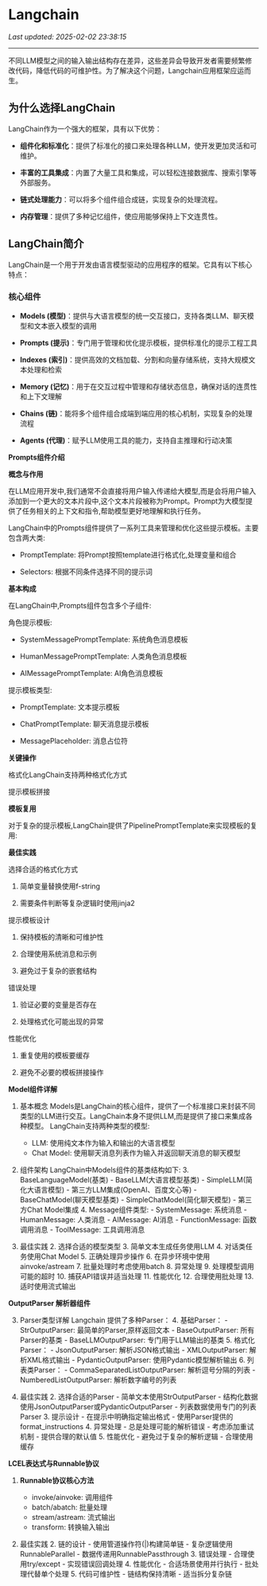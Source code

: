 # Langchain

_Last updated: 2025-02-02 23:38:15_

---

不同LLM模型之间的输入输出结构存在差异，这些差异会导致开发者需要频繁修改代码，降低代码的可维护性。为了解决这个问题，Langchain应用框架应运而生。


## 为什么选择LangChain


LangChain作为一个强大的框架，具有以下优势：


- **组件化和标准化**：提供了标准化的接口来处理各种LLM，使开发更加灵活和可维护。

- **丰富的工具集成**：内置了大量工具和集成，可以轻松连接数据库、搜索引擎等外部服务。

- **链式处理能力**：可以将多个组件组合成链，实现复杂的处理流程。

- **内存管理**：提供了多种记忆组件，使应用能够保持上下文连贯性。

## LangChain简介


LangChain是一个用于开发由语言模型驱动的应用程序的框架。它具有以下核心特点：


### 核心组件


- **Models (模型)**：提供与大语言模型的统一交互接口，支持各类LLM、聊天模型和文本嵌入模型的调用

- **Prompts (提示)**：专门用于管理和优化提示模板，提供标准化的提示工程工具

- **Indexes (索引)**：提供高效的文档加载、分割和向量存储系统，支持大规模文本处理和检索

- **Memory (记忆)**：用于在交互过程中管理和存储状态信息，确保对话的连贯性和上下文理解

- **Chains (链)**：能将多个组件组合成端到端应用的核心机制，实现复杂的处理流程

- **Agents (代理)**：赋予LLM使用工具的能力，支持自主推理和行动决策

**Prompts组件介绍**


**概念与作用**


在LLM应用开发中,我们通常不会直接将用户输入传递给大模型,而是会将用户输入添加到一个更大的文本片段中,这个文本片段被称为Prompt。Prompt为大模型提供了任务相关的上下文和指令,帮助模型更好地理解和执行任务。


LangChain中的Prompts组件提供了一系列工具来管理和优化这些提示模板。主要包含两大类:


- PromptTemplate: 将Prompt按照template进行格式化,处理变量和组合

- Selectors: 根据不同条件选择不同的提示词

**基本构成**


在LangChain中,Prompts组件包含多个子组件:


角色提示模板:


- SystemMessagePromptTemplate: 系统角色消息模板

- HumanMessagePromptTemplate: 人类角色消息模板

- AIMessagePromptTemplate: AI角色消息模板

提示模板类型:


- PromptTemplate: 文本提示模板

- ChatPromptTemplate: 聊天消息提示模板

- MessagePlaceholder: 消息占位符

**关键操作**


格式化LangChain支持两种格式化方式


提示模板拼接


**模板复用**


对于复杂的提示模板,LangChain提供了PipelinePromptTemplate来实现模板的复用:


**最佳实践**


选择合适的格式化方式


1. 简单变量替换使用f-string

2. 需要条件判断等复杂逻辑时使用jinja2

提示模板设计


1. 保持模板的清晰和可维护性

2. 合理使用系统消息和示例

3. 避免过于复杂的嵌套结构

错误处理


1. 验证必要的变量是否存在

2. 处理格式化可能出现的异常

性能优化


1. 重复使用的模板要缓存

2. 避免不必要的模板拼接操作

**Model组件详解**


1. 基本概念
    Models是LangChain的核心组件，提供了一个标准接口来封装不同类型的LLM进行交互。LangChain本身不提供LLM,而是提供了接口来集成各种模型。
    LangChain支持两种类型的模型:
    - LLM: 使用纯文本作为输入和输出的大语言模型
    - Chat Model: 使用聊天消息列表作为输入并返回聊天消息的聊天模型

2. 组件架构
    LangChain中Models组件的基类结构如下:
    3. BaseLanguageModel(基类)
        - BaseLLM(大语言模型基类)
            - SimpleLLM(简化大语言模型)
            - 第三方LLM集成(OpenAI、百度文心等)
        - BaseChatModel(聊天模型基类)
            - SimpleChatModel(简化聊天模型)
            - 第三方Chat Model集成
    4. Message组件类型:
        - SystemMessage: 系统消息
        - HumanMessage: 人类消息
        - AIMessage: AI消息
        - FunctionMessage: 函数调用消息
        - ToolMessage: 工具调用消息

1. 最佳实践
    2. 选择合适的模型类型
        3. 简单文本生成任务使用LLM
        4. 对话类任务使用Chat Model
    5. 正确处理异步操作
        6. 在异步环境中使用ainvoke/astream
        7. 批量处理时考虑使用batch
    8. 异常处理
        9. 处理模型调用可能的超时
        10. 捕获API错误并适当处理
    11. 性能优化
        12. 合理使用批处理
        13. 适时使用流式输出

**OutputParser 解析器组件**


3. Parser类型详解
    Langchain 提供了多种Parser：
    4. 基础Parser：
        - StrOutputParser: 最简单的Parser,原样返回文本
        - BaseOutputParser: 所有Parser的基类
        - BaseLLMOutputParser: 专门用于LLM输出的基类
    5. 格式化Parser：
        - JsonOutputParser: 解析JSON格式输出
        - XMLOutputParser: 解析XML格式输出
        - PydanticOutputParser: 使用Pydantic模型解析输出
    6. 列表类Parser：
        - CommaSeparatedListOutputParser: 解析逗号分隔的列表
        - NumberedListOutputParser: 解析数字编号的列表

1. 最佳实践
    2. 选择合适的Parser
        - 简单文本使用StrOutputParser
        - 结构化数据使用JsonOutputParser或PydanticOutputParser
        - 列表数据使用专门的列表Parser
    3. 提示设计
        - 在提示中明确指定输出格式
        - 使用Parser提供的format_instructions
    4. 异常处理
        - 总是处理可能的解析错误
        - 考虑添加重试机制
        - 提供合理的默认值
    5. 性能优化
        - 避免过于复杂的解析逻辑
        - 合理使用缓存

**LCEL表达式与Runnable协议**


1. **Runnable协议核心方法**
    - invoke/ainvoke: 调用组件
    - batch/abatch: 批量处理
    - stream/astream: 流式输出
    - transform: 转换输入输出

1. 最佳实践
    2. 链的设计
        - 使用管道操作符(|)构建简单链
        - 复杂逻辑使用RunnableParallel
        - 数据传递用RunnablePassthrough
    3. 错误处理
        - 合理使用try/except
        - 实现错误回调处理
    4. 性能优化
        - 合适场景使用并行执行
        - 批处理代替单个处理
    5. 代码可维护性
        - 链结构保持清晰
        - 适当拆分复杂链
